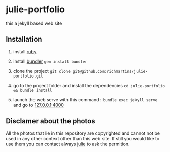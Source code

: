 # julie-portfolio

this a jekyll based web site

## Installation

1. install [ruby](https://www.ruby-lang.org/en/)
1. install [bundler](https://bundler.io/)
    ```gem install bundler```

1. clone the project
    ```git clone git@github.com:richmartins/julie-portfolio.git ```
1. go to the project folder and install the dependencies
    ```cd julie-portfolio && bundle install```
1. launch the web serve with this command : ```bundle exec jekyll serve``` and go to [127.0.0.1:4000](http://127.0.0.1:4000)
    

## Disclamer about the photos

All the photos that lie in this repository are copyrighted and cannot not be used in any other context other than this web site. If still you would like to use them you can contact always [julie](mailto:contact@juliereeb.ch) to ask the permition.
